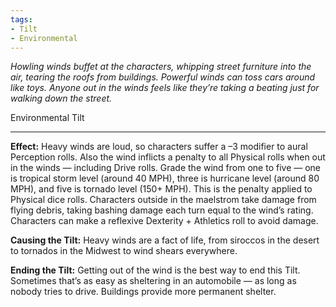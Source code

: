 ```yaml
---
tags:
- Tilt
- Environmental
---
```


_Howling winds buffet at the characters, whipping street furniture into the air, tearing the roofs from buildings. Powerful winds can toss cars around like toys. Anyone out in the winds feels like they’re taking a beating just for walking down the street._

Environmental Tilt

---

**Effect:** Heavy winds are loud, so characters suffer a –3 modifier to aural Perception rolls. Also the wind inflicts a penalty to all Physical rolls when out in the winds — including Drive rolls. Grade the wind from one to five — one is tropical storm level (around 40 MPH), three is hurricane level (around 80 MPH), and five is tornado level (150+ MPH). This is the penalty applied to Physical dice rolls. Characters outside in the maelstrom take damage from flying debris, taking bashing damage each turn equal to the wind’s rating. Characters can make a reflexive Dexterity + Athletics roll to avoid damage.

**Causing the Tilt:** Heavy winds are a fact of life, from siroccos in the desert to tornados in the Midwest to wind shears everywhere.

**Ending the Tilt:** Getting out of the wind is the best way to end this Tilt. Sometimes that’s as easy as sheltering in an automobile — as long as nobody tries to drive. Buildings provide more permanent shelter.